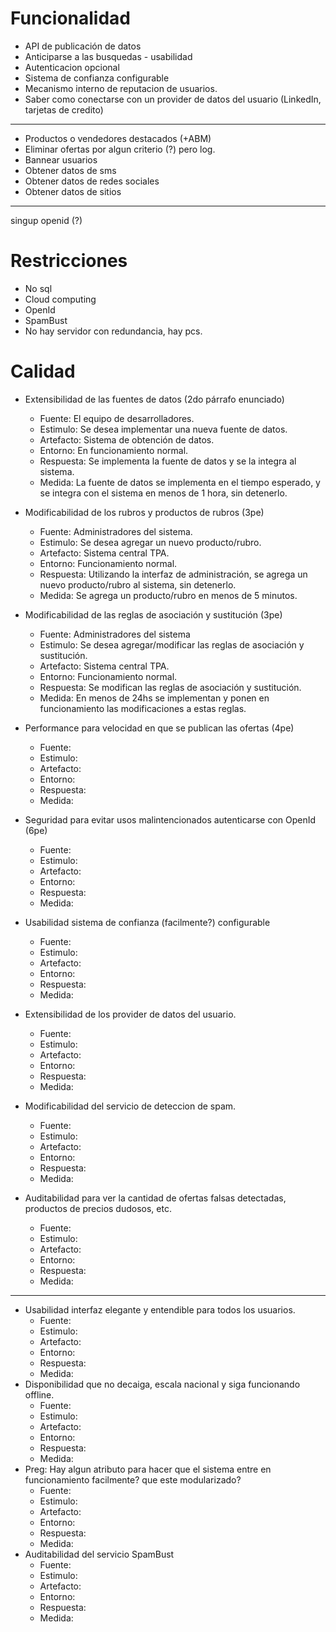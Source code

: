 # Funcionalidad 
* API de publicación de datos
* Anticiparse a las busquedas - usabilidad
* Autenticacion opcional
* Sistema de confianza configurable
* Mecanismo interno de reputacion de usuarios.
* Saber como conectarse con un provider de datos del usuario (LinkedIn, tarjetas de credito)

-------
* Productos o vendedores destacados (+ABM)
* Eliminar ofertas por algun criterio (?) pero log.
* Bannear usuarios
* Obtener datos de sms
* Obtener datos de redes sociales
* Obtener datos de sitios

----------------
singup openid (?)




# Restricciones
* No sql
* Cloud computing
* OpenId
* SpamBust
* No hay servidor con redundancia, hay pcs.

# Calidad 
* Extensibilidad de las fuentes de datos (2do párrafo enunciado)
	* Fuente: El equipo de desarrolladores.
	* Estimulo: Se desea implementar una nueva fuente de datos.
	* Artefacto: Sistema de obtención de datos.
	* Entorno: En funcionamiento normal. 
	* Respuesta: Se implementa la fuente de datos y se la integra al sistema.
	* Medida: La fuente de datos se implementa en el tiempo esperado, y se integra con el sistema en menos de 1 hora, sin detenerlo.

* Modificabilidad de los rubros y productos de rubros (3pe)
	* Fuente: Administradores del sistema.
	* Estimulo: Se desea agregar un nuevo producto/rubro.
	* Artefacto: Sistema central TPA.
	* Entorno: Funcionamiento normal.
	* Respuesta: Utilizando la interfaz de administración, se agrega un nuevo producto/rubro al sistema, sin detenerlo.
	* Medida: Se agrega un producto/rubro en menos de 5 minutos.

* Modificabilidad de las reglas de asociación y sustitución (3pe)
	* Fuente: Administradores del sistema
	* Estimulo: Se desea agregar/modificar las reglas de asociación y sustitución.
	* Artefacto: Sistema central TPA.
	* Entorno: Funcionamiento normal.
	* Respuesta: Se modifican las reglas de asociación y sustitución. 
	* Medida: En menos de 24hs se implementan y ponen en funcionamiento las modificaciones a estas reglas.

* Performance para velocidad en que se publican las ofertas (4pe)
	* Fuente: 
	* Estimulo:
	* Artefacto:
	* Entorno:
	* Respuesta:
	* Medida:
* Seguridad para evitar usos malintencionados autenticarse con OpenId (6pe)
	* Fuente: 
	* Estimulo:
	* Artefacto:
	* Entorno:
	* Respuesta:
	* Medida:
* Usabilidad sistema de confianza (facilmente?) configurable
	* Fuente: 
	* Estimulo:
	* Artefacto:
	* Entorno:
	* Respuesta:
	* Medida:
* Extensibilidad de los provider de datos del usuario.
	* Fuente: 
	* Estimulo:
	* Artefacto:
	* Entorno:
	* Respuesta:
	* Medida:
* Modificabilidad del servicio de deteccion de spam.
	* Fuente: 
	* Estimulo:
	* Artefacto:
	* Entorno:
	* Respuesta:
	* Medida:
* Auditabilidad para ver la cantidad de ofertas falsas detectadas, productos de precios dudosos, etc.
	* Fuente: 
	* Estimulo:
	* Artefacto:
	* Entorno:
	* Respuesta:
	* Medida:
--------------
* Usabilidad interfaz elegante y entendible para todos los usuarios.
	* Fuente: 
	* Estimulo:
	* Artefacto:
	* Entorno:
	* Respuesta:
	* Medida:
* Disponibilidad que no decaiga, escala nacional y siga funcionando offline.
	* Fuente: 
	* Estimulo:
	* Artefacto:
	* Entorno:
	* Respuesta:
	* Medida:
* Preg: Hay algun atributo para hacer que el sistema entre en funcionamiento facilmente? que este modularizado?
	* Fuente: 
	* Estimulo:
	* Artefacto:
	* Entorno:
	* Respuesta:
	* Medida:
* Auditabilidad del servicio SpamBust
	* Fuente: 
	* Estimulo:
	* Artefacto:
	* Entorno:
	* Respuesta:
	* Medida:





